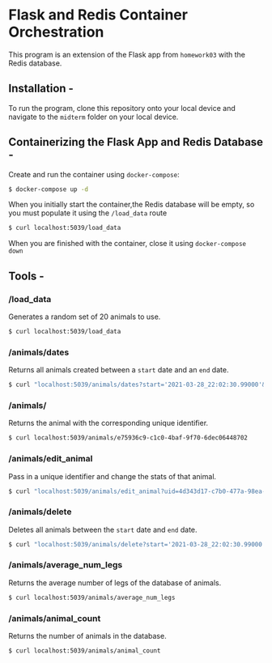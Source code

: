 # Flask and Redis Container Orchestration

This program is an extension of the Flask app from `homework03` with the Redis database.

## Installation -  
To run the program, clone this repository onto your local device and navigate to the `midterm` folder on your local device.

## Containerizing the Flask App and Redis Database - 
Create and run the container using `docker-compose`: 
```bash
$ docker-compose up -d
```
When you initially start the container,the Redis database will be empty, so you must populate it using the `/load_data` route
```bash
$ curl localhost:5039/load_data
```
When you are finished with the container, close it using `docker-compose down`

## Tools -

### /load_data
Generates a random set of 20 animals to use.
```bash
$ curl localhost:5039/load_data
```

### /animals/dates
Returns all animals created between a `start` date and an `end` date.
```bash
$ curl "localhost:5039/animals/dates?start='2021-03-28_22:02:30.99000'&end='2021-03-29_22:02:50.994542'" 
```

### /animals/<uuid>
Returns the animal with the corresponding unique identifier.
```bash
$ curl localhost:5039/animals/e75936c9-c1c0-4baf-9f70-6dec06448702
```


### /animals/edit_animal
Pass in a unique identifier and change the stats of that animal.
```bash
$ curl "localhost:5039/animals/edit_animal?uid=4d343d17-c7b0-477a-98ea-d61209313277&legs=12&tails=4&arms=5"
```

### /animals/delete
Deletes all animals between the `start` date and `end` date.
```bash
$ curl "localhost:5039/animals/delete?start='2021-03-28_22:02:30.99000'&end='2021-03-29_22:02:50.994542'" 
```

### /animals/average_num_legs
Returns the average number of legs of the database of animals.
```bash
$ curl localhost:5039/animals/average_num_legs 
```

### /animals/animal_count
Returns the number of animals in the database.
```bash
$ curl localhost:5039/animals/animal_count
```

